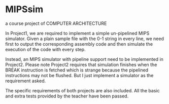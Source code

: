 MIPSsim
=======

a course project of COMPUTER ARCHITECTURE

In Project1, we are required to implement a simple un-pipelined MIPS simulator. Given a plain sample file with the 0-1 string in every line, we need first to output the corresponding assembly code and then simulate the execution of the code with every step. 

Instead, an MIPS simulator with pipeline support need to be implemented in Project2. Please note Project2 requires that simulation finishes when the BREAK instruction is fetched which is strange because the pipelined instructions may not be flushed. But I just implement a simulator as the requirement asked.

The specific requirements of both projects are also included. All the basic and extra tests provided by the teacher have been passed. 
